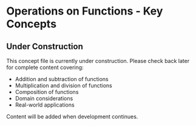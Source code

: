 # Operations on Functions - Key Concepts

## Under Construction

This concept file is currently under construction. Please check back later for complete content covering:

- Addition and subtraction of functions
- Multiplication and division of functions
- Composition of functions
- Domain considerations
- Real-world applications

Content will be added when development continues.